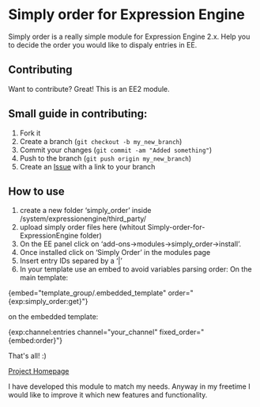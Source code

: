 Simply order for Expression Engine
==================================

Simply order is a really simple module for Expression Engine 2.x. Help you to decide the order you would like to dispaly entries in EE.


Contributing
------------

Want to contribute? Great!
This is an EE2 module. 

## Small guide in contributing:

1. Fork it
2. Create a branch (`git checkout -b my_new_branch`)
3. Commit your changes (`git commit -am "Added something"`)
4. Push to the branch (`git push origin my_new_branch`)
5. Create an [Issue][1] with a link to your branch


How to use
----------

1. create a new folder ‘simply_order’ inside /system/expressionengine/third_party/
2. upload simply order files here (whitout Simply-order-for-ExpressionEngine folder)
3. On the EE panel click on  ‘add-ons->modules->simply_order->install’.
4. Once installed click on ‘Simply Order’ in the modules page
5. Insert entry IDs separed by a ‘|’
6. In your template use an embed to avoid variables parsing order:
   On the main template:

  {embed="template_group/.embedded_template" order="{exp:simply_order:get}"}

  on the embedded template:

  {exp:channel:entries channel="your_channel" fixed_order="{embed:order}"}

That's all! :)



[Project Homepage][2]

I have developed this module to match my needs. 
Anyway in my freetime I would like to improve it which new features and functionality.


[1]: http://github.com/github/markup/issues
[2]: http://www.zoomingin.net/2011/09/simply-order-for-expression-engine-2-x.html